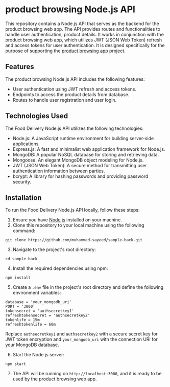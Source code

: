 # product browsing Node.js API

This repository contains a Node.js API that serves as the backend for the product browsing web app. The API provides routes and functionalities to handle user authentication, product details. It works in conjunction with the product browsing web app, which utilizes JWT (JSON Web Token) refresh and access tokens for user authentication. It is designed specifically for the purpose of supporting the [ product browsing app](https://github.com/muhammed-sayeed/sample-back.git) project.

## Features

The product browsing Node.js API includes the following features:

- User authentication using JWT refresh and access tokens.
- Endpoints to access the product details from database.
- Routes to handle user registration and user login.


## Technologies Used

The Food Delivery Node.js API utilizes the following technologies:

- Node.js: A JavaScript runtime environment for building server-side applications.
- Express.js: A fast and minimalist web application framework for Node.js.
- MongoDB: A popular NoSQL database for storing and retrieving data.
- Mongoose: An elegant MongoDB object modeling for Node.js.
- JWT (JSON Web Token): A secure method for transmitting user authentication information between parties.
- bcrypt: A library for hashing passwords and providing password security.

## Installation

To run the Food Delivery Node.js API locally, follow these steps:

1. Ensure you have [Node.js](https://nodejs.org) installed on your machine.
2. Clone this repository to your local machine using the following command:

```
git clone https://github.com/muhammed-sayeed/sample-back.git
```


3. Navigate to the project's root directory:

```
cd sample-back
```


4. Install the required dependencies using npm:

```
npm install
```


5. Create a `.env` file in the project's root directory and define the following environment variables:

```
database = 'your_mongodb_uri'
PORT = '3000'
tokensecret = 'authsecretkey1'
refreshtokensecret = 'authsecretkey2'
tokenlife = 15m
refreshtokenlife = 60m
```


Replace `authsecretkey1` and `authsecretkey2` with a secure secret key for JWT token encryption and `your_mongodb_uri` with the connection URI for your MongoDB database.

6. Start the Node.js server:
```
npm start
```

7. The API will be running on `http://localhost:3000`, and it is ready to be used by the product browsing web app.
